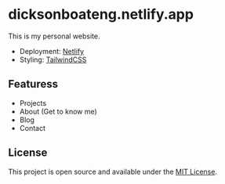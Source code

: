 # dicksonboateng.netlify.app
This is my personal website.

 - Deployment: [Netlify](https://www.netlify.com/)
 - Styling: [TailwindCSS](https://tailwindcss.com/)
 
 ## Featuress
 - Projects
 - About (Get to know me)
 - Blog
 - Contact
 
 
## License 
This project is open source and available under the [MIT License](LICENSE.md).
